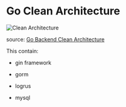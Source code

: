 # Go Clean Architecture



<img src="file:///C:/Users/arifr/GolandProjects/github.com/arifrahmanfauzi/go-clean-architecture/go-backend-arch-diagram.webp" title="" alt="Clean Architecture" data-align="center">

source: [Go Backend Clean Architecture](https://amitshekhar.me/blog/go-backend-clean-architecture)

This contain:

- gin framework

- gorm

- logrus

- mysql